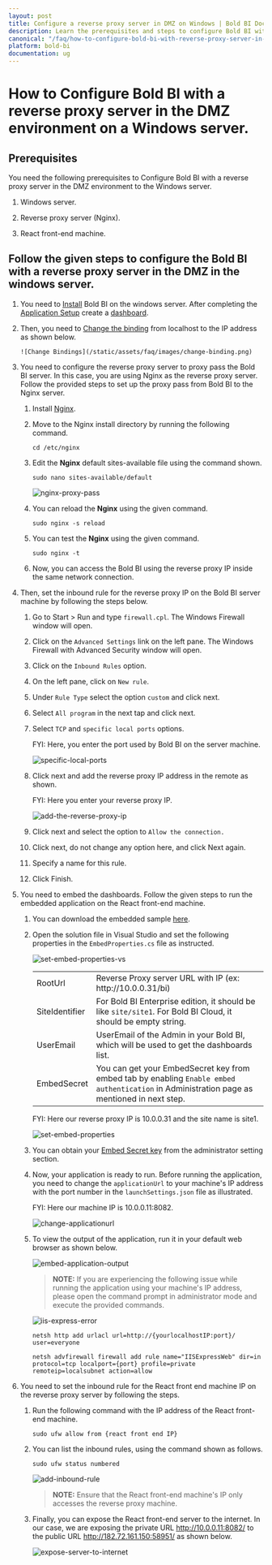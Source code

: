 ```yaml
---
layout: post
title: Configure a reverse proxy server in DMZ on Windows | Bold BI Docs
description: Learn the prerequisites and steps to configure Bold BI with a reverse proxy server in the DMZ environment on a Windows server.
canonical: "/faq/how-to-configure-bold-bi-with-reverse-proxy-server-in-dmz-environment/"
platform: bold-bi
documentation: ug
---
```



# How to Configure Bold BI with a reverse proxy server in the DMZ environment on a Windows server.

## Prerequisites

You need the following prerequisites to Configure Bold BI with a reverse proxy server in the DMZ environment to the Windows server.

1. Windows server.

2. Reverse proxy server (Nginx).

3. React front-end machine.

## Follow the given steps to configure the Bold BI with a reverse proxy server in the DMZ in the windows server.

1. You need to  [Install](/deploying-bold-bi/deploying-on-windows/installation-and-deployment/)  Bold BI on the windows server. After completing the [Application Setup](/application-startup/) create a [dashboard](/getting-started/creating-dashboard/).


2. Then, you need to [Change the binding](/faq/how-to-change-binding-in-bold-bi-embedded/) from localhost to the IP address as shown below.

       ![Change Bindings](/static/assets/faq/images/change-binding.png)

    
3. You need to configure the reverse proxy server to proxy pass the Bold BI server. In this case, you are using Nginx as the reverse proxy server. Follow the provided steps to set up the proxy pass from Bold BI to the Nginx server.
   
    1. Install [Nginx](https://www.digitalocean.com/community/tutorials/how-to-install-nginx-on-centos-8).

    2. Move to the Nginx install directory by running the following command.
        
        ~~~shell
        cd /etc/nginx
        ~~~ 
    3. Edit the **Nginx** default sites-available file using the command shown.

        ~~~shell
        sudo nano sites-available/default
        ~~~

        ![nginx-proxy-pass](/static/assets/faq/images/nginx-proxy-pass.png)

    4. You can reload the **Nginx** using the given command.

        ~~~shell
        sudo nginx -s reload
        ~~~
    
    5. You can test the **Nginx** using the given command.

        ~~~shell
        sudo nginx -t
        ~~~

    6. Now, you can access the Bold BI using the reverse proxy IP inside the same network connection. 

   
4. Then, set the inbound rule for the reverse proxy IP on the Bold BI server machine by following the steps below.

    1. Go to Start > Run and type `firewall.cpl`. The Windows Firewall window will open.

    2. Click on the `Advanced Settings` link on the left pane. The Windows Firewall with Advanced Security window will open.

    3. Click on the `Inbound Rules` option.

    4. On the left pane, click on `New rule`.

    5. Under `Rule Type` select the option `custom` and click next.

    6. Select `All program` in the next tap and click next.

    7. Select `TCP` and `specific local ports` options.

        FYI: Here, you enter the port used by Bold BI on the server machine.

        ![specific-local-ports](/static/assets/faq/images/specific-local-ports.png)

    8. Click next and add the reverse proxy IP address in the remote as shown.

        FYI: Here you enter your reverse proxy IP.

        ![add-the-reverse-proxy-ip](/static/assets/faq/images/add-the-reverse-proxy-ip.png)

    9. Click next and select the option to `Allow the connection.`

    10. Click next, do not change any option here, and click Next again.

    11. Specify a name for this rule.

    12. Click Finish.


5. You need to embed the dashboards. Follow the given steps to run the embedded application on the React front-end machine.

    1. You can download the embedded sample [here](https://onpremise-demo.boldbi.com/getting-started/asp-net-core/sample.zip?_gl=1*6o0c72*_ga*NTYxNDY4NzE5LjE2NDczMjkxNDg.*_ga_SRXJZD7EME*MTY0NzM0MzA4OC4zLjAuMTY0NzM0MzA4OS4w).

    2. Open the solution file in Visual Studio and set the following properties in the `EmbedProperties.cs` file as instructed.

        ![set-embed-properties-vs](/static/assets/faq/images/set-embed-properties-vs.png)

        <meta charset="utf-8"/>
            <table>
            <tbody>
                <tr>
                    <td align="left">RootUrl</td>
                    <td align="left">Reverse Proxy server URL with IP (ex: http://10.0.0.31/bi)</td>
                </tr>
                <tr>
                    <td align="left">SiteIdentifier</td>
                    <td align="left">For Bold BI Enterprise edition, it should be like <code>site/site1</code>. For Bold BI Cloud, it should be empty string.</td>
                </tr>
                <tr>
                    <td align="left">UserEmail</td>
                    <td align="left">UserEmail of the Admin in your Bold BI, which will be used to get the dashboards list.</td>
                </tr>
                <tr>
                <td align="left">EmbedSecret</td>
                    <td align="left">You can get your EmbedSecret key from embed tab by enabling <code>Enable embed authentication</code> in Administration page as mentioned in next step. </td>
                </tr>    
            </tbody>
            </table>
    
        FYI: Here our reverse proxy IP is 10.0.0.31 and the site name is site1.
        
        ![set-embed-properties](/static/assets/faq/images/set-embed-properties.png)

    3. You can obtain your [Embed Secret key](/site-administration/embed-settings/) from the administrator setting section.

	4. Now, your application is ready to run. Before running the application, you need to change the `applicationUrl` to your machine's IP address with the port number in the `launchSettings.json` file as illustrated.

        FYI: Here our machine IP is 10.0.0.11:8082.

        ![change-applicationurl](/static/assets/faq/images/change-applicationurl.png)

	5. To view the output of the application, run it in your default web browser as shown below.

        ![embed-application-output](/static/assets/faq/images/embed-application-output.png)

         > **NOTE:** If you are experiencing the following issue while running the application using your machine's IP address, please open the command prompt in administrator mode and execute the provided commands.

        ![iis-express-error](/static/assets/faq/images/iis-express-error.png)

        ~~~shell
        netsh http add urlacl url=http://{yourlocalhostIP:port}/ user=everyone

        netsh advfirewall firewall add rule name="IISExpressWeb" dir=in protocol=tcp localport={port} profile=private remoteip=localsubnet action=allow
        ~~~

        
6. You need to set the inbound rule for the React front end machine IP on the reverse proxy server by following the steps.

	1. Run the following command with the IP address of the React front-end machine.

        ~~~shell
        sudo ufw allow from {react front end IP}
        ~~~

    2. You can list the inbound rules, using the command shown as follows.

        ~~~shell
        sudo ufw status numbered
        ~~~

        ![add-inbound-rule](/static/assets/faq/images/add-inbound-rule.png)

        > **NOTE:** Ensure that the React front-end machine's IP only accesses the reverse proxy machine.

    3. Finally, you can expose the React front-end server to the internet. In our case, we are exposing the private URL http://10.0.0.11:8082/ to the public URL http://182.72.161.150:58951/ as shown below.

        ![expose-server-to-internet](/static/assets/faq/images/expose-server-to-internet.png)



